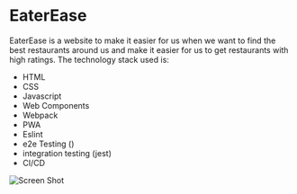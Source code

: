 # EaterEase
 EaterEase is a website to make it easier for us when we want to find the best restaurants around us and make it easier for us to get restaurants with high ratings. The technology stack used is:
- HTML
- CSS
- Javascript
- Web Components
- Webpack
- PWA
- Eslint
- e2e Testing ()
- integration testing (jest)
- CI/CD


![Screen Shot](https://github.com/aditiaprabowo3/eater-ease/blob/main/public/images/ss.png)
